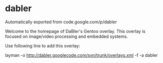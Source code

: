 # dabler
Automatically exported from code.google.com/p/dabler

Welcome to the homepage of DaBler's Gentoo overlay. This overlay is focused on image/video processing and embedded systems.

Use following line to add this overlay:

layman -o http://dabler.googlecode.com/svn/trunk/overlays.xml -f -a dabler
